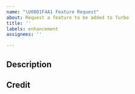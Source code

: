 ```yaml
---
name: "\U0001F4A1 Feature Request"
about: Request a feature to be added to Turbo
title: ''
labels: enhancement
assignees: ''

---
```


## Description
<!-- Provide a clear and concise description of the feature you're suggesting  -->

## Credit
<!-- Credit others who came up with the idea or helped you think of the feature, or delete this section entirely -->

